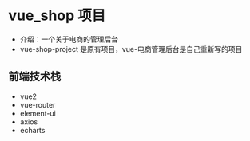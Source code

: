 # vue_shop 项目

- 介绍：一个关于电商的管理后台
- vue-shop-project 是原有项目，vue-电商管理后台是自己重新写的项目

## 前端技术栈

- vue2
- vue-router
- element-ui
- axios
- echarts

